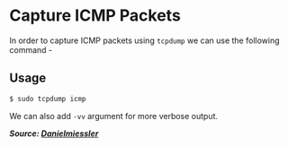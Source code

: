 # Capture ICMP Packets

In order to capture ICMP packets using `tcpdump` we can use the following command -

## Usage

```bash
$ sudo tcpdump icmp
```

We can also add `-vv` argument for more verbose output.

**_Source: [Danielmiessler](https://danielmiessler.com/study/tcpdump/#protocol)_**
